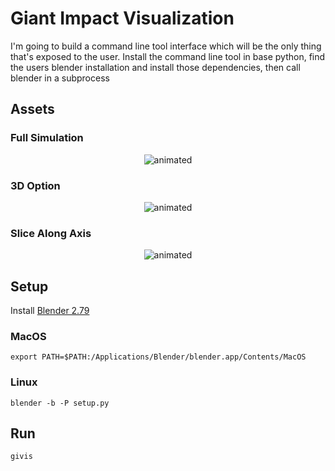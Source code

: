 # Giant Impact Visualization

I'm going to build a command line tool interface which will be the only thing
that's exposed to the user. Install the command line tool in base python, find the users
blender installation and install those dependencies, then call blender in a subprocess

## Assets

### Full Simulation
<p align="center">
  <img src="assets/full_pressure.gif" alt="animated" />
</p>

### 3D Option
<p align="center">
  <img src="assets/full_pressure_3D.gif" alt="animated" />
</p>

### Slice Along Axis
<p align="center">
  <img src="assets/pressure_sliced.gif" alt="animated" />
</p>

## Setup
Install [Blender 2.79](https://download.blender.org/release/Blender2.79/)

### MacOS
`export PATH=$PATH:/Applications/Blender/blender.app/Contents/MacOS`

### Linux
`blender -b -P setup.py`

## Run
`givis`
